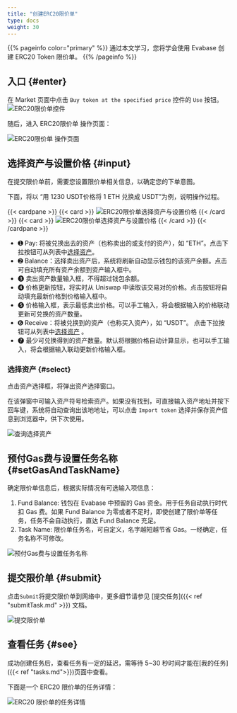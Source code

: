 ```yaml
---
title: "创建ERC20限价单"
type: docs
weight: 30
---
```


{{% pageinfo color="primary" %}}
通过本文学习，您将学会使用 Evabase 创建 ERC20 Token 限价单。
{{% /pageinfo %}}

## 入口 {#enter}

在 Market 页面中点击 `Buy token at the specified price` 控件的 `Use` 按钮。
![ERC20限价单控件](/img/erc20order00.png)

随后，进入 ERC20限价单 操作页面：

![ERC20限价单 操作页面](/img/erc20order02.png)

## 选择资产与设置价格 {#input}

在提交限价单前，需要您设置限价单相关信息，以确定您的下单意图。

下面，将以 “用 1230 USDT价格将 1 ETH 兑换成 USDT”为例，说明操作过程。


{{< cardpane >}}
  {{< card >}}
![ERC20限价单选择资产与设置价格](/img/erc20order03.png)
  {{< /card >}}
  {{< card >}}
![ERC20限价单选择资产与设置价格](/img/erc20order04.png)
  {{< /card >}}
{{< /cardpane >}}
<!-- ➊ ➋ ➌ ➍ ➎ ➏ ➐ ➑ ➒ ➓ -->

- ➊ Pay: 将被兑换出去的资产（也称卖出的或支付的资产），如 “ETH”。点击下拉按钮可从列表中[选择资产](#select)。
- ➋ Balance：选择卖出资产后，系统将刷新自动显示钱包的该资产余额。点击可自动填充所有资产余额到资产输入框中。
- ➌ 卖出资产数量输入框，不得超过钱包余额。
- ➍ 价格更新按钮，将实时从 Uniswap 中读取该交易对的价格。点击按钮将自动填充最新价格到价格输入框中。
- ➎ 价格输入框，表示最低卖出价格。可以手工输入，将会根据输入的价格联动更新可兑换的资产数量。
- ➏ Receive：将被兑换到的资产（也称买入资产），如 “USDT”。 点击下拉按钮可从列表中[选择资产](#select) 。
- ➐ 最少可兑换得到的资产数量。默认将根据价格自动计算显示，也可以手工输入，将会根据输入联动更新价格输入框。


### 选择资产 {#select}

点击资产选择框，将弹出资产选择窗口。

在该弹窗中可输入资产符号检索资产。如果没有找到，可直接输入资产地址并按下回车键，系统将自动查询出该地地址，可以点击 `Import token` 选择并保存资产信息到浏览器中，供下次使用。

![查询选择资产](/img/selectToken.png)

## 预付Gas费与设置任务名称  {#setGasAndTaskName}

确定限价单信息后，根据实际情况有可选输入项信息：

1. Fund Balance: 钱包在 Evabase 中预留的 Gas 资金。用于任务自动执行时代扣 Gas 费。如果 Fund Balance 为零或者不足时，即使创建了限价单等任务，任务不会自动执行，直达 Fund Balance 充足。
2. Task Name: 限价单任务名，可自定义，名字越短越节省 Gas。一经确定，任务名称不可修改。

![预付Gas费与设置任务名称](/img/erc20order05.png)

## 提交限价单 {#submit}

点击`Submit`将提交限价单到网络中，更多细节请参见 [提交任务]({{< ref "submitTask.md" >}}) 文档。

![提交限价单](/img/erc20order06.png)

## 查看任务 {#see}

成功创建任务后，查看任务有一定的延迟，需等待 5~30 秒时间才能在[我的任务]({{< ref "tasks.md">}})页面中查看。

下面是一个 ERC20 限价单的任务详情：

![ERC20 限价单的任务详情](/img/erc20orderTask.png)